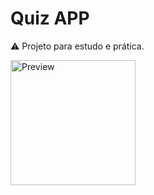 # Quiz APP

⚠️ Projeto para estudo e prática. 

<img src="https://i.imgur.com/bbTRc68.gif" alt="Preview" width="200"/>
